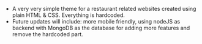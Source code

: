 * A very very simple theme for a restaurant related websites created using plain HTML & CSS. Everything is hardcoded.
* Future updates will include: more mobile friendly, using nodeJS as backend with MongoDB as the database for adding more features and remove the hardcoded part.

